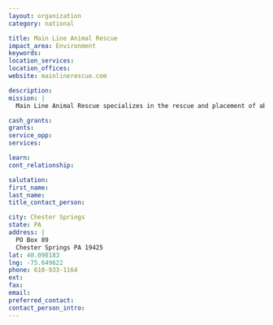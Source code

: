 ```yaml
---
layout: organization
category: national

title: Main Line Animal Rescue
impact_area: Environment
keywords: 
location_services: 
location_offices: 
website: mainlinerescue.com

description: 
mission: |
  Main Line Animal Rescue specializes in the rescue and placement of abused, unwanted and abandoned companion animals. We never discriminate on the basis of health, age or breed. By involving and educating the community, Main Line Animal Rescue works to raise the public's awareness of the plight of homeless animals as well as realizing the benefits of adopting an animal in need. Our animals are examined, vaccinated, spayed or neutered and receive any and all medical treatment before they are placed in carefully screened homes.

cash_grants: 
grants: 
service_opp: 
services: 

learn: 
cont_relationship: 

salutation: 
first_name: 
last_name: 
title_contact_person: 

city: Chester Springs
state: PA
address: |
  PO Box 89  
  Chester Springs PA 19425
lat: 40.098183
lng: -75.649622
phone: 610-933-1164
ext: 
fax: 
email: 
preferred_contact: 
contact_person_intro: 
---
```

